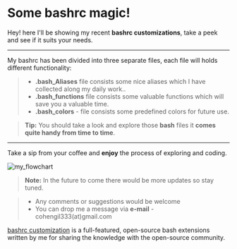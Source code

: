 **Some bashrc magic!**
===================

Hey! 
here I'll be showing my recent **bashrc customizations**, take a peek and see if it suits your needs.

----------
My bashrc has been divided into three separate files, each file will holds different functionality: 

> -  **.bash_Aliases**    file consists some nice aliases which I have collected along my daily work..
> - **.bash_functions** file consists some valuable functions which will save you a valuable time.
> - **.bash_colors**   -   file consists some predefined colors for future use.

> **Tip:** You should take a look and explore those **bash** files it **comes quite handy from time to time**. 

---
  Take a sip from your coffee <i class="icon-coffee"></i> and **enjoy** the process of exploring and coding.

![my_flowchart](https://cloud.githubusercontent.com/assets/1729719/19562441/011dd98a-96e5-11e6-8e51-606f6622e712.png)

> **Note:** In the future to come there would be more updates so stay tuned.

> - Any comments or suggestions would be welcome
> - You can drop me a message via **e-mail** -  cohengil333(at)gmail.com

 [bashrc customization](https://github.com/codingforpleasure/Vim_Bash/blob/master/bash_stuff/.bashrc) is a full-featured, open-source bash extensions written by me for sharing the knowledge with the open-source community.
  
